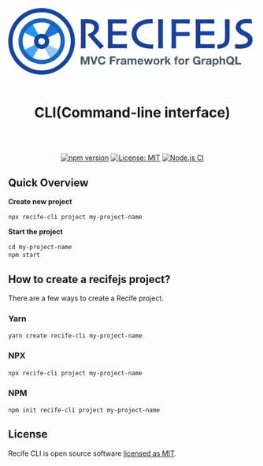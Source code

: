 <div align="center">

<img alt="RecifeJs" src="https://raw.githubusercontent.com/recifejs/recife/master/logo.png" />

<br />
<br />

<h1>CLI(Command-line interface)</h1>

<br />
<br />

[![npm version](https://img.shields.io/npm/v/recife-cli?style=for-the-badge&logo=npm)](https://www.npmjs.com/package/recife-cli) [![License: MIT](https://img.shields.io/github/license/recifejs/cli?style=for-the-badge)](https://github.com/recifejs/cli/blob/master/LICENSE) [![Node.js CI](https://img.shields.io/github/workflow/status/recifejs/cli/Node.js%20CI?style=for-the-badge&logo=github)](https://github.com/recifejs/cli/workflows/Node.js%20CI)

</div>

## Quick Overview

**Create new project**

```
npx recife-cli project my-project-name
```

**Start the project**

```
cd my-project-name
npm start
```

## How to create a recifejs project?

There are a few ways to create a Recife project.

### Yarn

```
yarn create recife-cli my-project-name
```

### NPX

```
npx recife-cli project my-project-name
```

### NPM

```
npm init recife-cli project my-project-name
```

## License

Recife CLI is open source software [licensed as MIT](https://github.com/recifejs/recife-cli/blob/master/LICENSE).
